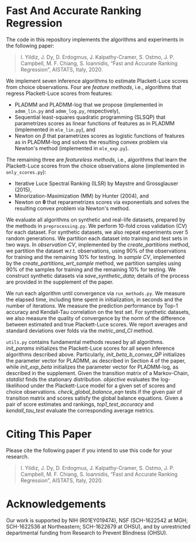 # Fast And Accurate Ranking Regression

The code in this repository implements the algorithms and experiments in the following paper:
> I. Yildiz, J. Dy, D. Erdogmus, J. Kalpathy-Cramer, S. Ostmo, J. P. Campbell, M. F. Chiang, S. Ioannidis, “Fast and Accurate Ranking Regression”, AISTATS, Italy, 2020.

We implement seven inference algorithms to estimate Plackett-Luce scores from choice observations. Four are *feature methods*, i.e., algorithms that regress Plackett-Luce scores from features:  
- PLADMM and PLADMM-log that we propose (implemented in `admm_lin.py` and `admm_log.py`, respectively), 
- Sequential least-squares quadratic programming (SLSQP) that parametrizes scores as linear functions of features as in PLADMM (implemented in `mle_lin.py`), and
- Newton on $\beta$ that parametrizes scores as logistic functions of features as in PLADMM-log and solves the resulting convex problem via Newton's method (implemented in `mle_exp.py`). 

The remaining three are *featureless methods*, i.e., algorithms that learn the Plackett-Luce scores from the choice observations alone (implemented in `only_scores.py`): 
- Iterative Luce Spectral Ranking (ILSR) by Maystre and Grossglauser (2015), 
- Minorization-Maximization (MM) by Hunter (2004), and 
- Newton on $\bm \theta$ that reparametrizes scores via exponentials and solves the resulting convex problem via Newton's method.

We evaluate all algorithms on synthetic and real-life datasets, prepared by the methods in `preprocessing.py`.  We perform 10-fold cross validation (CV) for each dataset. For synthetic datasets, we also repeat experiments over 5 random generations. We partition each dataset into training and test sets in two ways. In *observation CV*, implemented by the *create_partitions* method, we partition the dataset w.r.t. observations, using 90% of the observations for training and the remaining 10% for testing. In *sample CV*, implemented by the *create_partitions_wrt_sample* method, we partition samples using 90% of the samples for training and the remaining 10% for testing. We construct synthetic datasets via *save_synthetic_data*; details of the process are provided in the supplement of the paper. 

We run each algorithm until convergence via `run_methods.py`. We measure the elapsed time, including time spent in initialization, in seconds and the number of iterations. We measure the prediction performance by Top-1 accuracy and Kendall-Tau correlation on the test set. For synthetic datasets, we also measure the quality of convergence by the norm of the difference between estimated and true Plackett-Luce scores. We report averages and standard deviations over folds via the *metric_and_CI* method.

`utils.py` contains fundamental methods reused by all algorithms. *init_params* initializes the Plackett-Luce scores for all seven inference algorithms described above. Particularly, *init_beta_b_convex_QP* initializes the parameter vector for PLADMM, as described in Section 4 of the paper, while *init_exp_beta* initializes the parameter vector for PLADMM-log, as described in the supplement. Given the transition matrix of a Markov-Chain, *statdist* finds the stationary distribution. *objective* evaluates the log-likelihood under the Plackett-Luce model for a given set of scores and choice observations. *check_global_balance_eqn* tests if the given pair of transition matrix and scores satisfy the global balance equations. Given a pair of score estimates and rankings, *top1_test_accuracy* and *kendall_tau_test* evaluate the corresponding average metrics. 

# Citing This Paper
Please cite the following paper if you intend to use this code for your research.
> I. Yildiz, J. Dy, D. Erdogmus, J. Kalpathy-Cramer, S. Ostmo, J. P. Campbell, M. F. Chiang, S. Ioannidis, “Fast and Accurate Ranking Regression”, AISTATS, Italy, 2020.

# Acknowledgements
Our work is supported by NIH (R01EY019474), NSF (SCH-1622542 at MGH; SCH-1622536 at Northeastern; SCH-1622679 at OHSU), and by unrestricted departmental funding from Research to Prevent Blindness (OHSU).
